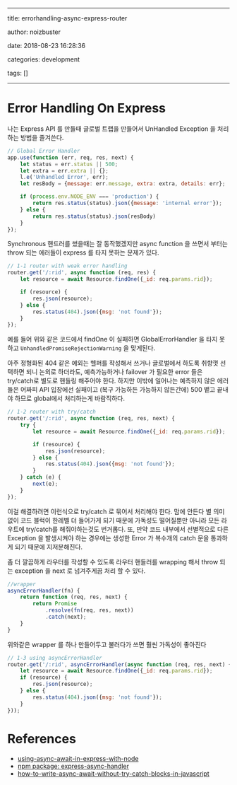 
---

title:  errorhandling-async-express-router

author: noizbuster

date:   2018-08-23 16:28:36

categories: development

tags: []

---

# Error Handling On Express

나는 Express API 를 만들때 글로벌 트랩을 만들어서 UnHandled Exception 을 처리하는 방법을 즐겨쓴다.
```javascript
// Global Error Handler
app.use(function (err, req, res, next) {
    let status = err.status || 500;
    let extra = err.extra || {};
    l.e('Unhandled Error', err);
    let resBody = {message: err.message, extra: extra, details: err};

    if (process.env.NODE_ENV === 'production') {
        return res.status(status).json({message: 'internal error'});
    } else {
        return res.status(status).json(resBody)
    }
});
```

Synchronous 핸드러를 썼을때는 잘 동작했겠지만 async function 을 쓰면서 부터는 throw 되는 에러들이 express 를 타지 못하는 문제가 있다.
```javascript
// 1-1 router with weak error handling
router.get('/:rid', async function (req, res) {
    let resource = await Resource.findOne({_id: req.params.rid});

    if (resource) {
        res.json(resource);
    } else {
        res.status(404).json({msg: 'not found'});
    }
});
```
예를 들어 위와 같은 코드에서 findOne 이 실패하면 GlobalErrorHandler 을 타지 못하고 `UnhandledPromiseRejectionWarning` 을 맞게된다.

아주 정형화된 404 같은 예외는 헬퍼를 작성해서 쓰거나 글로벌에서 하도록 취향껏 선택하면 되니 논외로 하더라도, 예측가능하거나 failover 가 필요한 error 들은 try/catch로 별도로 핸들링 해주어야 한다.
하지만 이밖에 일어나는 예측하지 않은 에러들은 어짜피 API 입장에선 실패이고 (복구 가능하든 가능하지 않든간에) 500 뱉고 끝내야 하므로 global에서 처리하는게 바람직하다.

```javascript
// 1-2 router with try/catch
router.get('/:rid', async function (req, res, next) {
    try {
        let resource = await Resource.findOne({_id: req.params.rid});

        if (resource) {
            res.json(resource);
        } else {
            res.status(404).json({msg: 'not found'});
        }
    } catch (e) {
        next(e);
    }
});
```
이걸 해결하려면 이런식으로 try/catch 로 묶어서 처리해야 한다.
맘에 안든다 별 의미없이 코드 블럭이 한레벨 더 들어가게 되기 때문에 가독성도 떨어질뿐만 아니라 모든 라우트에 try/catch를 해줘야하는것도 번거롭다.
또, 만약 코드 내부에서 선별적으로 다른 Exception 을 발생시켜야 하는 경우에는 생성한 Error 가 복수개의 catch 문을 통과하게 되기 때문에 지저분해진다.

좀 더 깔끔하게 라우터를 작성할 수 있도록 라우터 핸들러를 wrapping 해서 throw 되는 exception 을 next 로 넘겨주게끔 처리 할 수 있다.

```javascript
//wrapper
asyncErrorHandler(fn) {
    return function (req, res, next) {
        return Promise
            .resolve(fn(req, res, next))
            .catch(next);
    }
}
```

위와같은 wrapper 를 하나 만들어두고 불러다가 쓰면 훨씬 가독성이 좋아진다

```javascript
// 1-3 using asyncErrorHandler
router.get('/:rid', asyncErrorHandler(async function (req, res, next) {
    let resource = await Resource.findOne({_id: req.params.rid});
    if (resource) {
        res.json(resource);
    } else {
        res.status(404).json({msg: 'not found'});
    }
}));
```


# References

* [using-async-await-in-express-with-node](https://medium.com/@Abazhenov/using-async-await-in-express-with-node-8-b8af872c0016)
* [npm package: express-async-handler](https://www.npmjs.com/package/express-async-handler)
* [how-to-write-async-await-without-try-catch-blocks-in-javascript](https://blog.grossman.io/how-to-write-async-await-without-try-catch-blocks-in-javascript/)
